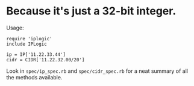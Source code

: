 # Because it's just a 32-bit integer.

Usage:

    require 'iplogic'
    include IPLogic

    ip = IP['11.22.33.44']
    cidr = CIDR['11.22.32.00/20']

Look in `spec/ip_spec.rb` and `spec/cidr_spec.rb` for a neat summary of all the methods available.
